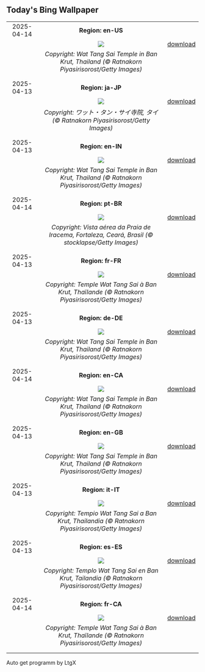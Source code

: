## Today's Bing Wallpaper
|      |      |      |
| :----: | :----: | :----: |
|2025-04-14|**Region: en-US**||
||![](https://www.bing.com/th?id=OHR.ThailandPagodas_EN-US8039751329_UHD.jpg&pid=hp&w=1152&h=648&rs=1&c=4)| [download](https://www.bing.com/th?id=OHR.ThailandPagodas_EN-US8039751329_UHD.jpg)|
||*Copyright: Wat Tang Sai Temple in Ban Krut, Thailand (© Ratnakorn Piyasirisorost/Getty Images)*
||
|||
|2025-04-13|**Region: ja-JP**||
||![](https://www.bing.com/th?id=OHR.ThailandPagodas_JA-JP4544592836_UHD.jpg&pid=hp&w=1152&h=648&rs=1&c=4)| [download](https://www.bing.com/th?id=OHR.ThailandPagodas_JA-JP4544592836_UHD.jpg)|
||*Copyright: ワット・タン・サイ寺院, タイ (© Ratnakorn Piyasirisorost/Getty Images)*
||
|||
|2025-04-13|**Region: en-IN**||
||![](https://www.bing.com/th?id=OHR.ThailandPagodas_EN-IN4796043507_UHD.jpg&pid=hp&w=1152&h=648&rs=1&c=4)| [download](https://www.bing.com/th?id=OHR.ThailandPagodas_EN-IN4796043507_UHD.jpg)|
||*Copyright: Wat Tang Sai Temple in Ban Krut, Thailand (© Ratnakorn Piyasirisorost/Getty Images)*
||
|||
|2025-04-14|**Region: pt-BR**||
||![](https://www.bing.com/th?id=OHR.AniversarioFortaleza_PT-BR2253033645_UHD.jpg&pid=hp&w=1152&h=648&rs=1&c=4)| [download](https://www.bing.com/th?id=OHR.AniversarioFortaleza_PT-BR2253033645_UHD.jpg)|
||*Copyright: Vista aérea da Praia de Iracema, Fortaleza, Ceará, Brasil (© stocklapse/Getty Images)*
||
|||
|2025-04-13|**Region: fr-FR**||
||![](https://www.bing.com/th?id=OHR.ThailandPagodas_FR-FR9765190330_UHD.jpg&pid=hp&w=1152&h=648&rs=1&c=4)| [download](https://www.bing.com/th?id=OHR.ThailandPagodas_FR-FR9765190330_UHD.jpg)|
||*Copyright: Temple Wat Tang Sai à Ban Krut, Thaïlande (© Ratnakorn Piyasirisorost/Getty Images)*
||
|||
|2025-04-13|**Region: de-DE**||
||![](https://www.bing.com/th?id=OHR.ThailandPagodas_DE-DE3455777825_UHD.jpg&pid=hp&w=1152&h=648&rs=1&c=4)| [download](https://www.bing.com/th?id=OHR.ThailandPagodas_DE-DE3455777825_UHD.jpg)|
||*Copyright: Wat Tang Sai Temple in Ban Krut, Thailand (© Ratnakorn Piyasirisorost/Getty Images)*
||
|||
|2025-04-14|**Region: en-CA**||
||![](https://www.bing.com/th?id=OHR.ThailandPagodas_EN-CA9636405561_UHD.jpg&pid=hp&w=1152&h=648&rs=1&c=4)| [download](https://www.bing.com/th?id=OHR.ThailandPagodas_EN-CA9636405561_UHD.jpg)|
||*Copyright: Wat Tang Sai Temple in Ban Krut, Thailand (© Ratnakorn Piyasirisorost/Getty Images)*
||
|||
|2025-04-13|**Region: en-GB**||
||![](https://www.bing.com/th?id=OHR.ThailandPagodas_EN-GB5439908632_UHD.jpg&pid=hp&w=1152&h=648&rs=1&c=4)| [download](https://www.bing.com/th?id=OHR.ThailandPagodas_EN-GB5439908632_UHD.jpg)|
||*Copyright: Wat Tang Sai Temple in Ban Krut, Thailand (© Ratnakorn Piyasirisorost/Getty Images)*
||
|||
|2025-04-13|**Region: it-IT**||
||![](https://www.bing.com/th?id=OHR.ThailandPagodas_IT-IT7756165601_UHD.jpg&pid=hp&w=1152&h=648&rs=1&c=4)| [download](https://www.bing.com/th?id=OHR.ThailandPagodas_IT-IT7756165601_UHD.jpg)|
||*Copyright: Tempio Wat Tang Sai a Ban Krut, Thailandia (© Ratnakorn Piyasirisorost/Getty Images)*
||
|||
|2025-04-13|**Region: es-ES**||
||![](https://www.bing.com/th?id=OHR.ThailandPagodas_ES-ES0158142053_UHD.jpg&pid=hp&w=1152&h=648&rs=1&c=4)| [download](https://www.bing.com/th?id=OHR.ThailandPagodas_ES-ES0158142053_UHD.jpg)|
||*Copyright: Templo Wat Tang Sai en Ban Krut, Tailandia (© Ratnakorn Piyasirisorost/Getty Images)*
||
|||
|2025-04-14|**Region: fr-CA**||
||![](https://www.bing.com/th?id=OHR.ThailandPagodas_FR-CA4441520959_UHD.jpg&pid=hp&w=1152&h=648&rs=1&c=4)| [download](https://www.bing.com/th?id=OHR.ThailandPagodas_FR-CA4441520959_UHD.jpg)|
||*Copyright: Temple Wat Tang Sai à Ban Krut, Thaïlande (© Ratnakorn Piyasirisorost/Getty Images)*
||
|||

Auto get programm by LtgX
